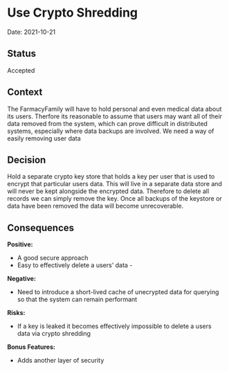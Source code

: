 # Use Crypto Shredding

Date: 2021-10-21

## Status

Accepted

## Context

The FarmacyFamily will have to hold personal and even medical data about its users. Therfore its reasonable to
assume that users may want all of their data removed from the system, which can prove difficult in distributed systems, especially where
data backups are involved. We need a way of easily removing user data

## Decision

Hold a separate crypto key store that holds a key per user that is used to encrypt that particular users data. This will live
in a separate data store and will never be kept alongside the encrypted data. Therefore to delete all records we can simply remove the key.
Once all backups of the keystore or data have been removed the data will become unrecoverable.

## Consequences

**Positive:**

- A good secure approach
- Easy to effectively delete a users' data - 


**Negative:**

- Need to introduce a short-lived cache of unecrypted data for querying so that the system can remain performant

**Risks:**

- If a key is leaked it becomes effectively impossible to delete a users data via crypto shredding

**Bonus Features:**

- Adds another layer of security